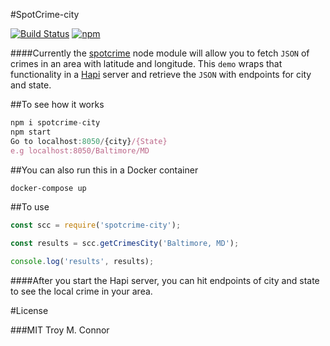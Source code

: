 #SpotCrime-city

[![Build Status](https://travis-ci.org/troy0820/spotcrime-city.svg?branch=master)](https://travis-ci.org/troy0820/spotcrime-city)  [![npm](https://img.shields.io/npm/v/spotcrime-city.svg?maxAge=2592000)](https://www.npmjs.com/package/spotcrime-city)

####Currently the [spotcrime](https://github.com/contra/spotcrime) node module will allow you to fetch `JSON` of crimes in an area with latitude and longitude.
This `demo` wraps that functionality in a [Hapi](http://hapijs.com)  server and retrieve the `JSON` with endpoints for city and state.

##To see how it works

```javascript
npm i spotcrime-city
npm start
Go to localhost:8050/{city}/{State}
e.g localhost:8050/Baltimore/MD
```
##You can also run this in a Docker container

```bash
docker-compose up
```

##To use

```javascript
const scc = require('spotcrime-city');

const results = scc.getCrimesCity('Baltimore, MD');

console.log('results', results);
```

####After you start the Hapi server, you can hit endpoints of city and state to see the local crime in your area.


#License

###MIT Troy M. Connor
